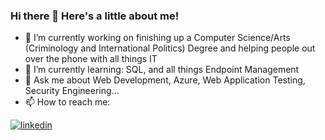 ### Hi there 👋 Here's a little about me!

<!--
**eleans412/eleans412** is a ✨ _special_ ✨ repository because its `README.md` (this file) appears on your GitHub profile.

Here are some ideas to get you started:

- 🔭 I’m currently working on ...
- 🌱 I’m currently learning ...
- 👯 I’m looking to collaborate on ...
- 🤔 I’m looking for help with ...
- 💬 Ask me about ...
- 📫 How to reach me: ...
- 😄 Pronouns: ...
- ⚡ Fun fact: ...
-->
- 🔭 I’m currently working on finishing up a Computer Science/Arts (Criminology and International Politics) Degree and helping people out over the phone with all things IT
- 🌱 I’m currently learning: SQL, and all things Endpoint Management
- 💬 Ask me about Web Development, Azure, Web Application Testing, Security Engineering...
- 📫 How to reach me:

[![linkedin](https://img.shields.io/badge/LinkedIn-0077B5?style=for-the-badge&logo=linkedin&logoColor=white)](https://au.linkedin.com/in/ea04)

